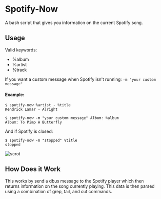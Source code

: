 # Spotify-Now
A bash script that gives you information on the current Spotify song.

## Usage

Valid keywords:

* %album
* %artist
* %track

If you want a custom message when Spotify isn't running:
`-m "your custom message"`

#### Example:

```
$ spotify-now %artist - %title
Kendrick Lamar - Alright
```

```
$ spotify-now -m "your custom message" Album: %album
Album: To Pimp A Butterfly
```

And if Spotify is closed:

```
$ spotify-now -m "stopped" %title
stopped
```

![scrot](https://raw.githubusercontent.com/getmicah/spotify-now/master/scrot.png)

## How Does it Work
This works by send a dbus message to the Spotify player which then returns information on the song currently playing. This data is then parsed using a combination of grep, tail, and cut commands.
